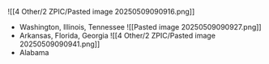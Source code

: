![[4 Other/2 ZPIC/Pasted image 20250509090916.png]]
- Washington, Illinois, Tennessee
![[Pasted image 20250509090927.png]]
- Arkansas, Florida, Georgia
![[4 Other/2 ZPIC/Pasted image 20250509090941.png]]
- Alabama